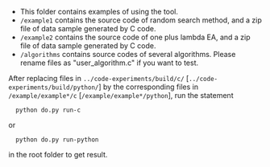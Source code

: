   - This folder contains examples of using the tool.
  - `/example1` contains the source code of random search method, and a zip file of data sample generated by C code.
  - `/example2` contains the source code of one plus lambda EA, and a zip file of data sample generated by C code.
  - `/algorithms` contains source codes of several algorithms. Please rename files as "user_algorithm.c" if you want to test.

  After replacing files in `../code-experiments/build/c/` [`../code-experiments/build/python/`] by the corresponding files in `/example/example*/c` [`/example/example*/python`],
  run the statement
  ```
  	python do.py run-c
  ```
  or
  ```
  	python do.py run-python
  ```
  in the root folder to get result.
